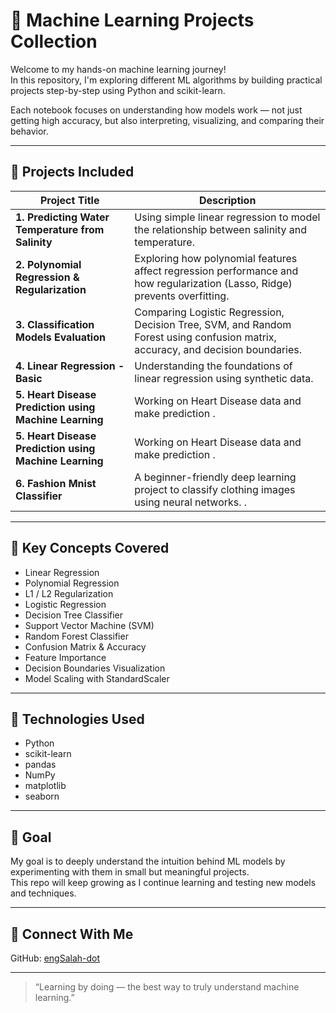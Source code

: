 # 🧠 Machine Learning Projects Collection

Welcome to my hands-on machine learning journey!  
In this repository, I'm exploring different ML algorithms by building practical projects step-by-step using Python and scikit-learn.

Each notebook focuses on understanding how models work — not just getting high accuracy, but also interpreting, visualizing, and comparing their behavior.

---

## 📁 Projects Included

| Project Title | Description |
|---------------|-------------|
| **1. Predicting Water Temperature from Salinity** | Using simple linear regression to model the relationship between salinity and temperature. |
| **2. Polynomial Regression & Regularization** | Exploring how polynomial features affect regression performance and how regularization (Lasso, Ridge) prevents overfitting. |
| **3. Classification Models Evaluation** | Comparing Logistic Regression, Decision Tree, SVM, and Random Forest using confusion matrix, accuracy, and decision boundaries. |
| **4. Linear Regression - Basic** | Understanding the foundations of linear regression using synthetic data. |'
| **5. Heart Disease Prediction using Machine Learning** | Working on Heart Disease data and make prediction . |'
| **5. Heart Disease Prediction using Machine Learning** | Working on Heart Disease data and make prediction . |'
| **6. Fashion Mnist Classifier** | A beginner-friendly deep learning project to classify clothing images using neural networks. . |'



---

## 📌 Key Concepts Covered

- Linear Regression  
- Polynomial Regression  
- L1 / L2 Regularization  
- Logistic Regression  
- Decision Tree Classifier  
- Support Vector Machine (SVM)  
- Random Forest Classifier  
- Confusion Matrix & Accuracy  
- Feature Importance  
- Decision Boundaries Visualization  
- Model Scaling with StandardScaler

---

## 🚀 Technologies Used

- Python
- scikit-learn
- pandas
- NumPy
- matplotlib
- seaborn

---

## 🎯 Goal

My goal is to deeply understand the intuition behind ML models by experimenting with them in small but meaningful projects.  
This repo will keep growing as I continue learning and testing new models and techniques.

---

## 🔗 Connect With Me

GitHub: [engSalah-dot](https://github.com/engSalah-dot)

---

> “Learning by doing — the best way to truly understand machine learning.”

